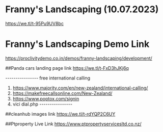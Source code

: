 # Franny's Landscaping (10.07.2023)
https://we.tl/t-95Pu9UV8bc

# Franny's Landscaping Demo Link
https://proclivitydemo.co.in/demos/franny-landscaping/development/


##Panda cars landing page link
https://we.tl/t-FxD3hJKj6q



----*----*-----*---*
free international calling
1. https://www.majority.com/en/new-zealand/international-calling/
2. https://makefreecallsonline.com/New-Zealand/
3. https://www.poptox.com/signin
4. vici dial.php
----*----*-----*---*

##cleanhub images link
https://we.tl/t-rdYQP2C6UY

##Ptproperty Live Link
https://www.ptpropertyservicesltd.co.nz/
